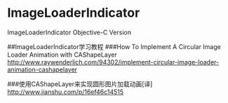 # ImageLoaderIndicator
ImageLoaderIndicator Objective-C Version

##ImageLoaderIndicator学习教程
###How To Implement A Circular Image Loader Animation with CAShapeLayer
http://www.raywenderlich.com/94302/implement-circular-image-loader-animation-cashapelayer

###使用CAShapeLayer来实现圆形图片加载动画[译]
http://www.jianshu.com/p/16ef46c14515
